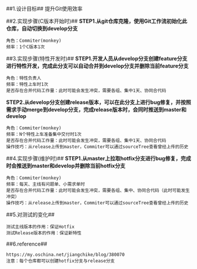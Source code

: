 ##1.设计目标##
提升Git使用效率

##2.实现步骤(C版本开始时)##
**STEP1.从git仓库克隆，使用Git工作流初始化此仓库，自动切换到develop分支**	
	
	角色：Commiter(monkey)
	频率：1个C版本1次
	
##3.实现步骤(特性开发时)##
**STEP1.开发人员从develop分支创建feature分支进行特性开发，完成此分支可以自动合并到develop分支并删除当前feature分支**
		
	角色：特性负责人
	频率：特性上车时1次
	是否存在合并代码工作量：此时可能会发生冲突，需要各组、集中1天、协同合代码
	
**STEP2.从develop分支创建release版本，可以在此分支上进行bug修复，并按照需求手动merge到develop分支，完成release版本时，会同时推送到master和develop**
		
	角色：Commiter(monkey)
	频率：N个特性上车准备集中交付时1次
	是否存在合并代码工作量：此时可能会发生冲突，需要各组、集中1天、协同合代码
	操作技巧：从release上传到master，Commiter可以通过sourceTree查看曾经上传的历史
	
##4.实现步骤(维护时)##
**STEP1.从master上拉取hotfix分支进行bug修复，完成时会推送到master和develop并删除当前hotfix分支**
	
	角色：Commiter(monkey)
	频率：每天、主线有问题单、小需求单时
	是否存在合并代码工作量：此时可能会发生冲突，需要各组、集中、协同合代码（此时可能发生冲突）
	操作技巧：从release上传到master，Commiter可以通过sourceTree查看曾经上传的历史
	
##5.对测试的变化##
	
	测试主线版本的作用：保证Hotfix
	测试Release版本的作用：保证新特性

##6.reference##
	
	https://my.oschina.net/jiangchike/blog/380070
	注意：每个仓库都可以创建hotfix分支与release分支
	